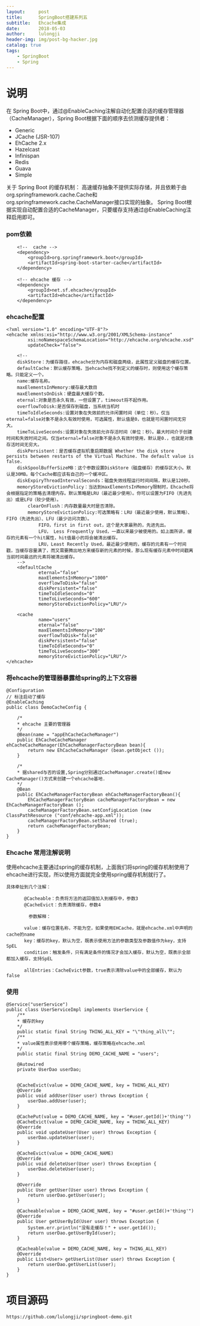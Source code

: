```yaml
---
layout:     post
title:      SpringBoot搭建系列五
subtitle:   Ehcache集成
date:       2018-05-03
author:     lulongji
header-img: img/post-bg-hacker.jpg
catalog: true
tags:
    - SpringBoot
    - Spring
---
```



# 说明
在 Spring Boot中，通过@EnableCaching注解自动化配置合适的缓存管理器（CacheManager），Spring Boot根据下面的顺序去侦测缓存提供者： 
* Generic 
* JCache (JSR-107) 
* EhCache 2.x 
* Hazelcast 
* Infinispan 
* Redis 
* Guava 
* Simple

关于 Spring Boot 的缓存机制： 
高速缓存抽象不提供实际存储，并且依赖于由org.springframework.cache.Cache和org.springframework.cache.CacheManager接口实现的抽象。 Spring Boot根据实现自动配置合适的CacheManager，只要缓存支持通过@EnableCaching注释启用即可。

### pom依赖

        <!--  cache -->
        <dependency>
            <groupId>org.springframework.boot</groupId>
            <artifactId>spring-boot-starter-cache</artifactId>
        </dependency>

        <!-- ehcache 缓存 -->
        <dependency>
            <groupId>net.sf.ehcache</groupId>
            <artifactId>ehcache</artifactId>
        </dependency>

### ehcache配置

    <?xml version="1.0" encoding="UTF-8"?>
    <ehcache xmlns:xsi="http://www.w3.org/2001/XMLSchema-instance"
            xsi:noNamespaceSchemaLocation="http://ehcache.org/ehcache.xsd"
            updateCheck="false">

        <!--
        diskStore：为缓存路径，ehcache分为内存和磁盘两级，此属性定义磁盘的缓存位置。
        defaultCache：默认缓存策略，当ehcache找不到定义的缓存时，则使用这个缓存策略。只能定义一个。
        name:缓存名称。
        maxElementsInMemory:缓存最大数目
        maxElementsOnDisk：硬盘最大缓存个数。
        eternal:对象是否永久有效，一但设置了，timeout将不起作用。
        overflowToDisk:是否保存到磁盘，当系统当机时
        timeToIdleSeconds:设置对象在失效前的允许闲置时间（单位：秒）。仅当eternal=false对象不是永久有效时使用，可选属性，默认值是0，也就是可闲置时间无穷大。
        timeToLiveSeconds:设置对象在失效前允许存活时间（单位：秒）。最大时间介于创建时间和失效时间之间。仅当eternal=false对象不是永久有效时使用，默认是0.，也就是对象存活时间无穷大。
        diskPersistent：是否缓存虚拟机重启期数据 Whether the disk store persists between restarts of the Virtual Machine. The default value is false.
        diskSpoolBufferSizeMB：这个参数设置DiskStore（磁盘缓存）的缓存区大小。默认是30MB。每个Cache都应该有自己的一个缓冲区。
        diskExpiryThreadIntervalSeconds：磁盘失效线程运行时间间隔，默认是120秒。
        memoryStoreEvictionPolicy：当达到maxElementsInMemory限制时，Ehcache将会根据指定的策略去清理内存。默认策略是LRU（最近最少使用）。你可以设置为FIFO（先进先出）或是LFU（较少使用）。
            clearOnFlush：内存数量最大时是否清除。
            memoryStoreEvictionPolicy:可选策略有：LRU（最近最少使用，默认策略）、FIFO（先进先出）、LFU（最少访问次数）。
                FIFO，first in first out，这个是大家最熟的，先进先出。
                LFU， Less Frequently Used，一直以来最少被使用的。如上面所讲，缓存的元素有一个hit属性，hit值最小的将会被清出缓存。
                LRU，Least Recently Used，最近最少使用的，缓存的元素有一个时间戳，当缓存容量满了，而又需要腾出地方来缓存新的元素的时候，那么现有缓存元素中时间戳离当前时间最远的元素将被清出缓存。
        -->
        <defaultCache
                eternal="false"
                maxElementsInMemory="1000"
                overflowToDisk="false"
                diskPersistent="false"
                timeToIdleSeconds="0"
                timeToLiveSeconds="600"
                memoryStoreEvictionPolicy="LRU"/>

        <cache
                name="users"
                eternal="false"
                maxElementsInMemory="100"
                overflowToDisk="false"
                diskPersistent="false"
                timeToIdleSeconds="0"
                timeToLiveSeconds="300"
                memoryStoreEvictionPolicy="LRU"/>
    </ehcache>



### 将ehcache的管理器暴露给spring的上下文容器

    @Configuration
    // 标注启动了缓存
    @EnableCaching
    public class DemoCacheConfig {

        /*
        * ehcache 主要的管理器
        */
        @Bean(name = "appEhCacheCacheManager")
        public EhCacheCacheManager ehCacheCacheManager(EhCacheManagerFactoryBean bean){
            return new EhCacheCacheManager (bean.getObject ());
        }

        /*
        * 据shared与否的设置,Spring分别通过CacheManager.create()或new CacheManager()方式来创建一个ehcache基地.
        */
        @Bean
        public EhCacheManagerFactoryBean ehCacheManagerFactoryBean(){
            EhCacheManagerFactoryBean cacheManagerFactoryBean = new EhCacheManagerFactoryBean ();
            cacheManagerFactoryBean.setConfigLocation (new ClassPathResource ("conf/ehcache-app.xml"));
            cacheManagerFactoryBean.setShared (true);
            return cacheManagerFactoryBean;
        }
    }

### Ehcache 常用注解说明
使用ehcache主要通过spring的缓存机制，上面我们将spring的缓存机制使用了ehcache进行实现，所以使用方面就完全使用spring缓存机制就行了。

    具体牵扯到几个注解：

    　　　　@Cacheable：负责将方法的返回值加入到缓存中，参数3
    　　　　@CacheEvict：负责清除缓存，参数4

    　　　　　参数解释：

    　　　　value：缓存位置名称，不能为空，如果使用EHCache，就是ehcache.xml中声明的cache的name
    　　　　key：缓存的key，默认为空，既表示使用方法的参数类型及参数值作为key，支持SpEL
    　　　　condition：触发条件，只有满足条件的情况才会加入缓存，默认为空，既表示全部都加入缓存，支持SpEL

    　　　　allEntries：CacheEvict参数，true表示清除value中的全部缓存，默认为false


### 使用

    @Service("userService")
    public class UserServiceImpl implements UserService {
        /**
        * 缓存的key
        */
        public static final String THING_ALL_KEY = "\"thing_all\"";
        /**
        * value属性表示使用哪个缓存策略，缓存策略在ehcache.xml
        */
        public static final String DEMO_CACHE_NAME = "users";

        @Autowired
        private UserDao userDao;


        @CacheEvict(value = DEMO_CACHE_NAME, key = THING_ALL_KEY)
        @Override
        public void addUser(User user) throws Exception {
            userDao.addUser(user);
        }

        @CachePut(value = DEMO_CACHE_NAME, key = "#user.getId()+'thing'")
        @CacheEvict(value = DEMO_CACHE_NAME, key = THING_ALL_KEY)
        @Override
        public void updateUser(User user) throws Exception {
            userDao.updateUser(user);
        }

        @CacheEvict(value = DEMO_CACHE_NAME)
        @Override
        public void deleteUser(User user) throws Exception {
            userDao.deleteUser(user);
        }

        @Override
        public User getUser(User user) throws Exception {
            return userDao.getUser(user);
        }

        @Cacheable(value = DEMO_CACHE_NAME, key = "#user.getId()+'thing'")
        @Override
        public User getUserById(User user) throws Exception {
            System.err.println("没有走缓存！" + user.getId());
            return userDao.getUserById(user);
        }

        @Cacheable(value = DEMO_CACHE_NAME, key = THING_ALL_KEY)
        @Override
        public List<User> getUserList(User user) throws Exception {
            return userDao.getUserList(user);
        }
    }

# 项目源码
```https://github.com/lulongji/springboot-demo.git```
